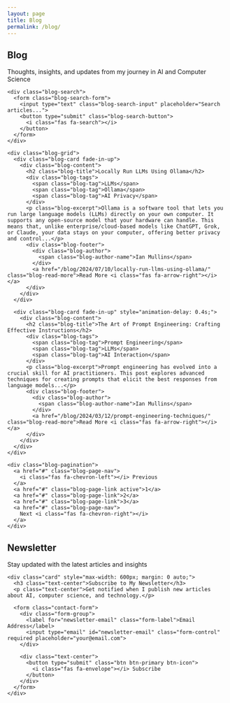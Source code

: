 ```yaml
---
layout: page
title: Blog
permalink: /blog/
---
```


<section class="section">
  <div class="wrapper">
    <div class="section-title">
      <h1 class="fade-in" style="color: var(--secondary);">Blog</h1>
      <p>Thoughts, insights, and updates from my journey in AI and Computer Science</p>
    </div>
    
    <div class="blog-search">
      <form class="blog-search-form">
        <input type="text" class="blog-search-input" placeholder="Search articles...">
        <button type="submit" class="blog-search-button">
          <i class="fas fa-search"></i>
        </button>
      </form>
    </div>
    
    <div class="blog-grid">
      <div class="blog-card fade-in-up">
        <div class="blog-content">
          <h2 class="blog-title">Locally Run LLMs Using Ollama</h2>
          <div class="blog-tags">
            <span class="blog-tag">LLMs</span>
            <span class="blog-tag">Ollama</span>
            <span class="blog-tag">AI Privacy</span>
          </div>
          <p class="blog-excerpt">Ollama is a software tool that lets you run large language models (LLMs) directly on your own computer. It supports any open-source model that your hardware can handle. This means that, unlike enterprise/cloud-based models like ChatGPT, Grok, or Claude, your data stays on your computer, offering better privacy and control...</p>
          <div class="blog-footer">
            <div class="blog-author">
              <span class="blog-author-name">Ian Mullins</span>
            </div>
            <a href="/blog/2024/07/10/locally-run-llms-using-ollama/" class="blog-read-more">Read More <i class="fas fa-arrow-right"></i></a>
          </div>
        </div>
      </div>
      
      <div class="blog-card fade-in-up" style="animation-delay: 0.4s;">
        <div class="blog-content">
          <h2 class="blog-title">The Art of Prompt Engineering: Crafting Effective Instructions</h2>
          <div class="blog-tags">
            <span class="blog-tag">Prompt Engineering</span>
            <span class="blog-tag">LLMs</span>
            <span class="blog-tag">AI Interaction</span>
          </div>
          <p class="blog-excerpt">Prompt engineering has evolved into a crucial skill for AI practitioners. This post explores advanced techniques for creating prompts that elicit the best responses from language models...</p>
          <div class="blog-footer">
            <div class="blog-author">
              <span class="blog-author-name">Ian Mullins</span>
            </div>
            <a href="/blog/2024/03/12/prompt-engineering-techniques/" class="blog-read-more">Read More <i class="fas fa-arrow-right"></i></a>
          </div>
        </div>
      </div>
    </div>
    
    <div class="blog-pagination">
      <a href="#" class="blog-page-nav">
        <i class="fas fa-chevron-left"></i> Previous
      </a>
      <a href="#" class="blog-page-link active">1</a>
      <a href="#" class="blog-page-link">2</a>
      <a href="#" class="blog-page-link">3</a>
      <a href="#" class="blog-page-nav">
        Next <i class="fas fa-chevron-right"></i>
      </a>
    </div>
  </div>
</section>

<section class="section bg-light">
  <div class="wrapper">
    <div class="section-title">
      <h2>Newsletter</h2>
      <p>Stay updated with the latest articles and insights</p>
    </div>
    
    <div class="card" style="max-width: 600px; margin: 0 auto;">
      <h3 class="text-center">Subscribe to My Newsletter</h3>
      <p class="text-center">Get notified when I publish new articles about AI, computer science, and technology.</p>
      
      <form class="contact-form">
        <div class="form-group">
          <label for="newsletter-email" class="form-label">Email Address</label>
          <input type="email" id="newsletter-email" class="form-control" required placeholder="your@email.com">
        </div>
        
        <div class="text-center">
          <button type="submit" class="btn btn-primary btn-icon">
            <i class="fas fa-envelope"></i> Subscribe
          </button>
        </div>
      </form>
    </div>
  </div>
</section> 